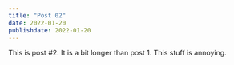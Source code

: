 ```yaml
---
title: "Post 02"
date: 2022-01-20
publishdate: 2022-01-20
---
```

This is post #2. It is a bit longer than post 1. 
This stuff is annoying.
